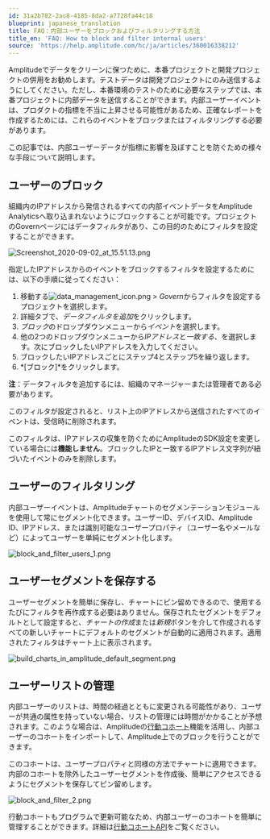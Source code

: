 ```yaml
---
id: 31a2b782-2ac8-4185-8da2-a7728fa44c18
blueprint: japanese_translation
title: FAQ：内部ユーザーをブロックおよびフィルタリングする方法
title_en: 'FAQ: How to block and filter internal users'
source: 'https://help.amplitude.com/hc/ja/articles/360016338212'
---
```

Amplitudeでデータをクリーンに保つために、本番プロジェクトと開発プロジェクトの併用をお勧めします。テストデータは開発プロジェクトにのみ送信するようにしてください。ただし、本番環境のテストのために必要なステップでは、本番プロジェクトに内部データを送信することができます。内部ユーザーイベントは、プロダクトの指標を不当に上昇させる可能性があるため、正確なレポートを作成するためには、これらのイベントをブロックまたはフィルタリングする必要があります。

この記事では、内部ユーザーデータが指標に影響を及ぼすことを防ぐための様々な手段について説明します。

## ユーザーのブロック

組織内のIPアドレスから発信されるすべての内部イベントデータをAmplitude Analyticsへ取り込まれないようにブロックすることが可能です。プロジェクトのGovernページにはデータフィルタがあり、この目的のためにフィルタを設定することができます。

![Screenshot_2020-09-02_at_15.51.13.png](/docs/output/img/jp/screenshot-2020-09-02-at-15-51-13-png.png)

指定したIPアドレスからのイベントをブロックするフィルタを設定するためには、以下の手順に従ってください：

1. 移動する![data_management_icon.png](/docs/output/img/jp/data-management-icon-png.png) > *Govern*からフィルタを設定するプロジェクトを選択します。
2. 詳細タブで、*データフィルタを追加*をクリックします。
3. *ブロック*のドロップダウンメニューから*イベント*を選択します。
4. 他の2つのドロップダウンメニューから*IPアドレス*と*一致する*、を選択します。次にブロックしたいIPアドレスを入力してください。
5. ブロックしたいIPアドレスごとにステップ4とステップ5を繰り返します。
6. *[ブロック]*をクリックします。

**注**：データフィルタを追加するには、組織のマネージャーまたは管理者である必要があります。

このフィルタが設定されると、リスト上のIPアドレスから送信されたすべてのイベントは、受信時に削除されます。

このフィルタは、IPアドレスの収集を防ぐためにAmplitudeのSDK設定を変更している場合には**機能しません**。ブロックしたIPと一致するIPアドレス文字列が紐づいたイベントのみを削除します。

## ユーザーのフィルタリング

内部ユーザーイベントは、Amplitudeチャートのセグメンテーションモジュールを使用して常にセグメント化できます。ユーザーID、デバイスID、Amplitude ID、IPアドレス、または識別可能なユーザープロパティ（ユーザー名やメールなど）によってユーザーを単純にセグメント化します。

![block_and_filter_users_1.png](/docs/output/img/jp/block-and-filter-users-1-png.png)

## ユーザーセグメントを保存する

ユーザーセグメントを簡単に保存し、チャートにピン留めできるので、使用するたびにフィルタを再作成する必要はありません。保存されたセグメントをデフォルトとして設定すると、*チャートの作成*または*新規*ボタンを介して作成されるすべての新しいチャートにデフォルトのセグメントが自動的に適用されます。適用されたフィルタはチャート上に表示されます。

![build_charts_in_amplitude_default_segment.png](/docs/output/img/jp/build-charts-in-amplitude-default-segment-png.png)

## ユーザーリストの管理

内部ユーザーのリストは、時間の経過とともに変更される可能性があり、ユーザーが共通の属性を持っていない場合、リストの管理には時間がかかることが予想されます。このような場合は、Amplitudeの[行動コホート](/docs/analytics/behavioral-cohorts)機能を活用し、内部ユーザーのコホートをインポートして、Amplitude上でのブロックを行うことができます。

このコホートは、ユーザープロパティと同様の方法でチャートに適用できます。内部のコホートを除外したユーザーセグメントを作成後、簡単にアクセスできるようにセグメントを保存してピン留めします。

![block_and_filter_2.png](/docs/output/img/jp/block-and-filter-2-png.png)

行動コホートもプログラムで更新可能なため、内部ユーザーのコホートを簡単に管理することができます。詳細は[行動コホートAPI](https://help.amplitude.com/hc/en-us/articles/206214068-Behavioral-Cohorts-API#uploading-a-cohort-of-ids)をご覧ください。
